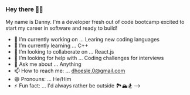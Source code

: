 ### Hey there ✌🏽

My name is Danny. I'm a developer fresh out of code bootcamp excited to start my career in software and ready to build!  

- 🔭 I’m currently working on ... Learing new coding languages 
- 🌱 I’m currently learning ... C++
- 👯 I’m looking to collaborate on ... React.js
- 🤔 I’m looking for help with ... Coding challenges for interviews
- 💬 Ask me about ... Anything
- 📫 How to reach me: ... dhoesle.0@gmail.com
- 😄 Pronouns: ... He/Him
- ⚡ Fun fact: ... I'd always rather be outside 🏞🏔🏂
-->
